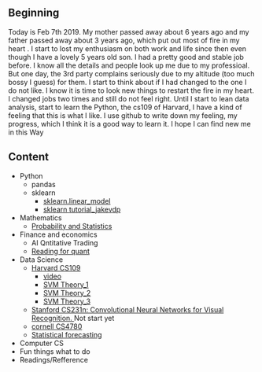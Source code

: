 ## Beginning
Today is Feb 7th 2019. My mother passed away about 6 years ago and my father passed away about 3 years ago, which put out most of fire in my heart . I start to lost my enthusiasm on both work and life since then even though I have a lovely 5 years old son. I had a pretty good and stable job before. I know all the details and people look up me due to my professioal. But one day, the 3rd party complains seriously due to my altitude (too much bossy I guess) for them. I start to think about if I had changed to the one I do not like. I know it is time to look new things to restart the fire in my heart. I changed jobs two times and still do not feel right. Until I start to lean data analysis, start to learn the Python, the cs109 of Harvard, I have a kind of feeling that this is what I like. I use github to write down my feeling, my progress, which I think it is a good way to learn it. I hope I can find new me in this Way

## Content
- Python
    - pandas
    - sklearn
        - [sklearn.linear_model](https://blog.csdn.net/qq_39037910/article/details/73465982)
        - [sklearn tutorial_jakevdp](https://github.com/jakevdp/sklearn_tutorial)
- Mathematics
    - [Probability and Statistics](https://github.com/jimjinyan/Go-Just-Go/projects/2#column-4390213)
- Finance and economics
    - AI Qntitative Trading
    - [Reading for quant](https://zhuanlan.zhihu.com/mitcshi)
- Data Science
    - [Harvard CS109](https://github.com/jimjinyan/Go-Just-Go/projects/1)
        - [video](http://matterhorn.dce.harvard.edu/engage/ui/index.html#/2016/01/14328)
        - [SVM Theory_1](https://blog.csdn.net/v_july_v/article/details/7624837)
        - [SVM Theory_2](https://zhuanlan.zhihu.com/p/24638007)
        - [SVM Theory_3](https://zhuanlan.zhihu.com/p/52168498)
    - [Stanford CS231n: Convolutional Neural Networks for Visual Recognition. ](http://cs231n.stanford.edu/) Not start yet
    - [cornell CS4780](http://www.cs.cornell.edu/courses/cs4780/2018fa/lectures)
    - [Statistical forecasting](https://people.duke.edu/~rnau/411home.htm)
- Computer CS
- Fun things what to do
- Readings/Refference
